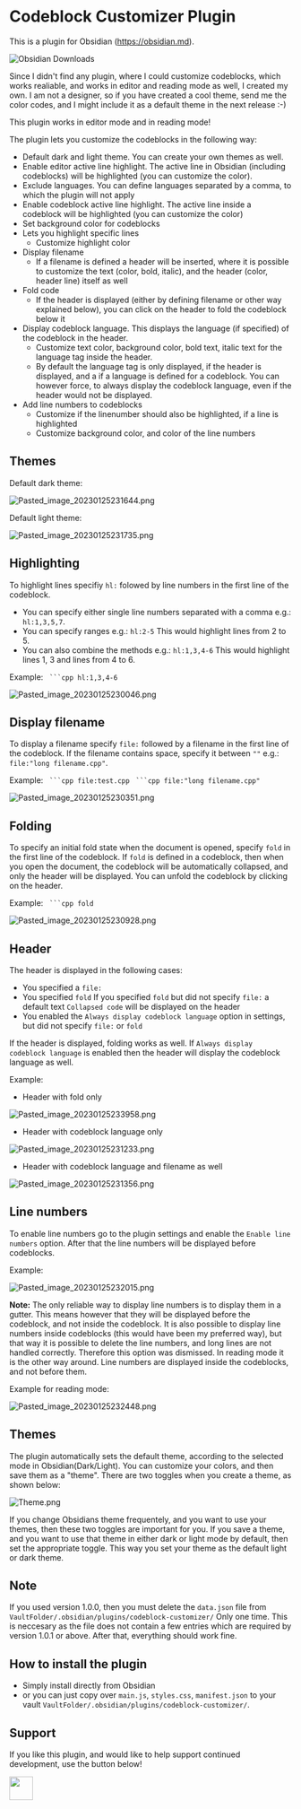 # Codeblock Customizer Plugin

This is a plugin for Obsidian (https://obsidian.md).

![Obsidian Downloads](https://img.shields.io/badge/dynamic/json?logo=obsidian&color=%23483699&label=downloads&query=%24%5B%22codeblock-customizer%22%5D.downloads&url=https%3A%2F%2Fraw.githubusercontent.com%2Fobsidianmd%2Fobsidian-releases%2Fmaster%2Fcommunity-plugin-stats.json)

Since I didn't find any plugin, where I could customize codeblocks, which works realiable, and works in editor and reading mode as well, I created my own. I am not a designer, so if you have created a cool theme, send me the color codes, and I might include it as a default theme in the next release :-)

This plugin works in editor mode and in reading mode!

The plugin lets you customize the codeblocks in the following way:
- Default dark and light theme. You can create your own themes as well.
- Enable editor active line highlight. The active line in Obsidian (including codeblocks) will be highlighted (you can customize the color).
- Exclude languages. You can define languages separated by a comma, to which the plugin will not apply
- Enable codeblock active line highlight. The active line inside a codeblock will be highlighted (you can customize the color)
- Set background color for codeblocks
- Lets you highlight specific lines
    - Customize highlight color
- Display filename
    - If a filename is defined a header will be inserted, where it is possible to customize the text (color, bold, italic), and the header (color, header line) itself as well
- Fold code
    - If the header is displayed (either by defining filename or other way explained below), you can click on the header to fold the codeblock below it 
- Display codeblock language. This displays the language (if specified) of the codeblock in the header. 
    - Customize text color, background color, bold text, italic text for the language tag inside the header.
    - By default the language tag is only displayed, if the header is displayed, and a if a language is defined for a codeblock. You can however force, to always display the codeblock language, even if the header would not be displayed.
- Add line numbers to codeblocks
    - Customize if the linenumber should also be highlighted, if a line is highlighted
    - Customize background color, and color of the line numbers

## Themes

Default dark theme: 

![Pasted_image_20230125231644.png](attachments/Pasted_image_20230125231644.png)

Default light theme: 

![Pasted_image_20230125231735.png](attachments/Pasted_image_20230125231735.png)

## Highlighting

To highlight lines specifiy `hl:` folowed by line numbers in the first line of the codeblock. 
- You can specify either single line numbers separated with a comma e.g.: `hl:1,3,5,7`.
- You can specify ranges e.g.: `hl:2-5` This would highlight lines from 2 to 5. 
- You can also combine the methods e.g.: `hl:1,3,4-6` This would highlight lines 1, 3 and lines from 4 to 6.

Example:
` ```cpp hl:1,3,4-6`

![Pasted_image_20230125230046.png](attachments/Pasted_image_20230125230046.png)

## Display filename

To display a filename specify `file:` followed by a filename in the first line of the codeblock. If the filename contains space, specify it between `""` e.g.: `file:"long filename.cpp"`.

Example:
` ```cpp file:test.cpp`
` ```cpp file:"long filename.cpp"`

![Pasted_image_20230125230351.png](attachments/Pasted_image_20230125230351.png)

## Folding

To specify an initial fold state when the document is opened, specify `fold` in the first line of the codeblock. If `fold` is defined in a codeblock, then when you open the document, the codeblock will be automatically collapsed, and only the header will be displayed. You can unfold the codeblock by clicking on the header.

Example:
` ```cpp fold`

![Pasted_image_20230125230928.png](attachments/Pasted_image_20230125230928.png)

## Header

The header is displayed in the following cases:
- You specified a `file:`
- You specified `fold` If you specified `fold` but did not specify `file:` a default text `Collapsed code` will be displayed on the header
- You enabled the `Always display codeblock language` option in settings, but did not specify `file:` or `fold`

If the header is displayed, folding works as well. If `Always display codeblock language` is enabled then the header will display the codeblock language as well.

Example:
- Header with fold only

![Pasted_image_20230125233958.png](attachments/Pasted_image_20230125233958.png)
- Header with codeblock language only

![Pasted_image_20230125231233.png](attachments/Pasted_image_20230125231233.png)
- Header with codeblock language and filename as well

![Pasted_image_20230125231356.png](attachments/Pasted_image_20230125231356.png)

## Line numbers

To enable line numbers go to the plugin settings and enable the `Enable line numbers` option. After that the line numbers will be displayed before codeblocks.

Example:

![Pasted_image_20230125232015.png](attachments/Pasted_image_20230125232015.png)

**Note:** The only reliable way to display line numbers is to display them in a gutter. This means however that they will be displayed before the codeblock, and not inside the codeblock. It is also possible to display line numbers inside codeblocks (this would have been my preferred way), but that way it is possible to delete the line numbers, and long lines are not handled correctly. Therefore this option was dismissed. In reading mode it is the other way around. Line numbers are displayed inside the codeblocks, and not before them. 

Example for reading mode:

![Pasted_image_20230125232448.png](attachments/Pasted_image_20230125232448.png)

## Themes

The plugin automatically sets the default theme, according to the selected mode in Obsidian(Dark/Light). You can customize your colors, and then save them as a "theme". There are two toggles when you create a theme, as shown below:

![Theme.png](attachments/Theme.png)

If you change Obsidians theme frequentely, and you want to use your themes, then these two toggles are important for you. If you save a theme, and you want to use that theme in either dark or light mode by default, then set the appropriate toggle. This way you set your theme as the default light or dark theme.

## Note

If you used version 1.0.0, then you must delete the `data.json` file from `VaultFolder/.obsidian/plugins/codeblock-customizer/` Only one time. This is neccesary as the file does not contain a few entries which are required by version 1.0.1 or above. After that, everything should work fine.

## How to install the plugin

- Simply install directly from Obsidian
- or you can just copy over `main.js`, `styles.css`, `manifest.json` to your vault `VaultFolder/.obsidian/plugins/codeblock-customizer/`.

## Support

If you like this plugin, and would like to help support continued development, use the button below!
 
<a href="https://www.buymeacoffee.com/ThePirateKing"><img src="https://img.buymeacoffee.com/button-api/?text=Buy me a coffee&emoji=&slug=ThePirateKing&button_colour=e3e7ef&font_colour=262626&font_family=Inter&outline_colour=262626&coffee_colour=ff0000" height="42px"></a>
